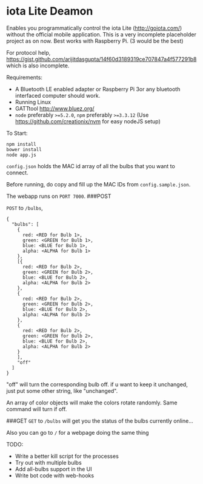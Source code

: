 iota Lite Deamon
================

Enables you programmatically control the iota Lite (http://goiota.com/) without the official mobile application. This is a very incomplete placeholder project as on now. Best works with Raspberry Pi. (3 would be the best)

For protocol help, https://gist.github.com/arijitdasgupta/14f60d3189319ce707847a4f577291b8 which is also incomplete.

Requirements:
 - A Bluetooth LE enabled adapter or Raspberry Pi 3or any bluetooth interfaced computer should work.
 - Running Linux
 - GATTtool http://www.bluez.org/
 - `node` preferably `>=5.2.0`, `npm` preferably `>=3.3.12` (Use https://github.com/creationix/nvm for easy nodeJS setup)

To Start:
```
npm install
bower install
node app.js
```

`config.json` holds the MAC id array of all the bulbs that you want to connect.

Before running, do copy and fill up the MAC IDs from `config.sample.json`.

The webapp runs on `PORT 7000`.
###POST

`POST` to `/bulbs`,
```
{
  "bulbs": [
    {
      red: <RED for Bulb 1>,
      green: <GREEN for Bulb 1>,
      blue: <BLUE for Bulb 1>,
      alpha: <ALPHA for Bulb 1>
    },
    [{
      red: <RED for Bulb 2>,
      green: <GREEN for Bulb 2>,
      blue: <BLUE for Bulb 2>,
      alpha: <ALPHA for Bulb 2>
    },
    {
      red: <RED for Bulb 2>,
      green: <GREEN for Bulb 2>,
      blue: <BLUE for Bulb 2>,
      alpha: <ALPHA for Bulb 2>
    },
    {
      red: <RED for Bulb 2>,
      green: <GREEN for Bulb 2>,
      blue: <BLUE for Bulb 2>,
      alpha: <ALPHA for Bulb 2>
    }
    ],
    "off"
  ]
}
```

"off" will turn the corresponding bulb off. if u want to keep it unchanged, just put some other string, like "unchanged".

An array of color objects will make the colors rotate randomly. Same command will turn if off.

###GET
`GET` to `/bulbs` will get you the status of the bulbs currently online...

Also you can go to `/` for a webpage doing the same thing

TODO:
 - Write a better kill script for the processes
 - Try out with multiple bulbs
 - Add all-bulbs support in the UI
 - Write bot code with web-hooks
